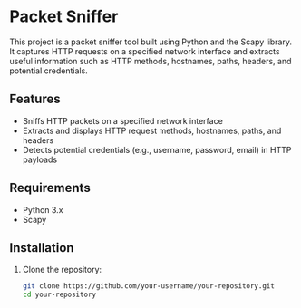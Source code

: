 # Packet Sniffer

This project is a packet sniffer tool built using Python and the Scapy library. It captures HTTP requests on a specified network interface and extracts useful information such as HTTP methods, hostnames, paths, headers, and potential credentials.

## Features

- Sniffs HTTP packets on a specified network interface
- Extracts and displays HTTP request methods, hostnames, paths, and headers
- Detects potential credentials (e.g., username, password, email) in HTTP payloads

## Requirements

- Python 3.x
- Scapy

## Installation

1. Clone the repository:
   ```sh
   git clone https://github.com/your-username/your-repository.git
   cd your-repository

